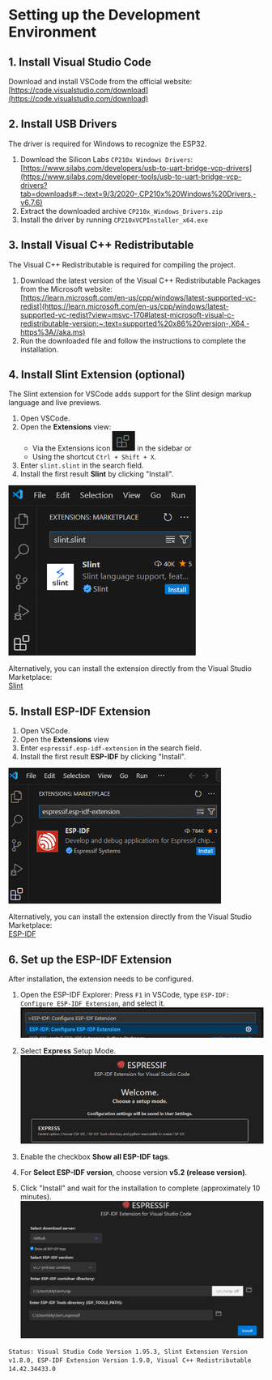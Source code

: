 # Setting up the Development Environment

## 1. Install Visual Studio Code  
Download and install VSCode from the official website:  
[https://code.visualstudio.com/download](https://code.visualstudio.com/download)

## 2. Install USB Drivers  
The driver is required for Windows to recognize the ESP32.

1. Download the Silicon Labs `CP210x Windows Drivers`:  
[https://www.silabs.com/developers/usb-to-uart-bridge-vcp-drivers](https://www.silabs.com/developer-tools/usb-to-uart-bridge-vcp-drivers?tab=downloads#:~:text=9/3/2020-,CP210x%20Windows%20Drivers,-v6.7.6)  
2. Extract the downloaded archive `CP210x_Windows_Drivers.zip`  
3. Install the driver by running `CP210xVCPInstaller_x64.exe`

## 3. Install Visual C++ Redistributable  
The Visual C++ Redistributable is required for compiling the project.

1. Download the latest version of the Visual C++ Redistributable Packages from the Microsoft website:  
[https://learn.microsoft.com/en-us/cpp/windows/latest-supported-vc-redist](https://learn.microsoft.com/en-us/cpp/windows/latest-supported-vc-redist?view=msvc-170#latest-microsoft-visual-c-redistributable-version:~:text=supported%20x86%20version-,X64,-https%3A//aka.ms)  
2. Run the downloaded file and follow the instructions to complete the installation.

## 4. Install Slint Extension (optional)
The Slint extension for VSCode adds support for the Slint design markup language and live previews.

1. Open VSCode.  
2. Open the **Extensions** view:  
   - Via the Extensions icon ![VSCode Extensions Icon](images/vscode_extension_symbol.png) in the sidebar or  
   - Using the shortcut `Ctrl + Shift + X`.  
3. Enter `slint.slint` in the search field.  
4. Install the first result **Slint** by clicking "Install".

![VSCode Extensions Search with Slint as Result](images/vscode_slint_extension_search.png)

Alternatively, you can install the extension directly from the Visual Studio Marketplace:  
[Slint](https://marketplace.visualstudio.com/items?itemName=slint.slint)

## 5. Install ESP-IDF Extension  
1. Open VSCode.  
2. Open the **Extensions** view
3. Enter `espressif.esp-idf-extension` in the search field.  
4. Install the first result **ESP-IDF** by clicking "Install".

![VSCode Extensions Search with ESP-IDF as Result](images/vscode_extension_search.png)

Alternatively, you can install the extension directly from the Visual Studio Marketplace:  
[ESP-IDF](https://marketplace.visualstudio.com/items?itemName=espressif.esp-idf-extension)

## 6. Set up the ESP-IDF Extension  
After installation, the extension needs to be configured.

1. Open the ESP-IDF Explorer: Press `F1` in VSCode, type `ESP-IDF: Configure ESP-IDF Extension`, and select it.  
   ![ESP-IDF: Configure ESP-IDF Extension via F1](images/esp_idf_configre_search.png)

2. Select **Express** Setup Mode.  
   ![ESP-IDF Setup Dialog with Express Mode Option](images/esp_idf_setup_mode_express.png)

3. Enable the checkbox **Show all ESP-IDF tags**.  
4. For **Select ESP-IDF version**, choose version **v5.2 (release version)**.  
5. Click "Install" and wait for the installation to complete (approximately 10 minutes).  
   ![ESP-IDF Setup Dialog with Version Selection and Install Button](images/esp_idf_install_full.png)

`Status: Visual Studio Code Version 1.95.3, Slint Extension Version v1.8.0, ESP-IDF Extension Version 1.9.0, Visual C++ Redistributable 14.42.34433.0`
